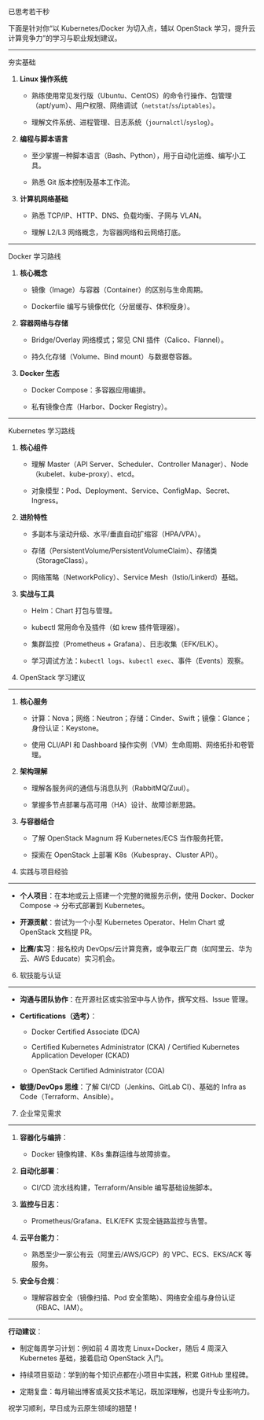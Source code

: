 已思考若干秒

下面是针对你“以 Kubernetes/Docker 为切入点，辅以 OpenStack 学习，提升云计算竞争力”的学习与职业规划建议。 

-------

夯实基础

1. **Linux 操作系统**
   
   * 熟练使用常见发行版（Ubuntu、CentOS）的命令行操作、包管理（apt/yum）、用户权限、网络调试（`netstat`/`ss`/`iptables`）。
   
   * 理解文件系统、进程管理、日志系统（`journalctl`/`syslog`）。

2. **编程与脚本语言**
   
   * 至少掌握一种脚本语言（Bash、Python），用于自动化运维、编写小工具。
   
   * 熟悉 Git 版本控制及基本工作流。

3. **计算机网络基础**
   
   * 熟悉 TCP/IP、HTTP、DNS、负载均衡、子网与 VLAN。
   
   * 理解 L2/L3 网络概念，为容器网络和云网络打底。

--------------

Docker 学习路线

1. **核心概念**
   
   * 镜像（Image）与容器（Container）的区别与生命周期。
   
   * Dockerfile 编写与镜像优化（分层缓存、体积瘦身）。

2. **容器网络与存储**
   
   * Bridge/Overlay 网络模式；常见 CNI 插件（Calico、Flannel）。
   
   * 持久化存储（Volume、Bind mount）与数据卷容器。

3. **Docker 生态**
   
   * Docker Compose：多容器应用编排。
   
   * 私有镜像仓库（Harbor、Docker Registry）。

------------------

Kubernetes 学习路线

1. **核心组件**
   
   * 理解 Master（API Server、Scheduler、Controller Manager）、Node（kubelet、kube-proxy）、etcd。
   
   * 对象模型：Pod、Deployment、Service、ConfigMap、Secret、Ingress。

2. **进阶特性**
   
   * 多副本与滚动升级、水平/垂直自动扩缩容（HPA/VPA）。
   
   * 存储（PersistentVolume/PersistentVolumeClaim）、存储类（StorageClass）。
   
   * 网络策略（NetworkPolicy）、Service Mesh（Istio/Linkerd）基础。

3. **实战与工具**
   
   * Helm：Chart 打包与管理。
   
   * kubectl 常用命令及插件（如 krew 插件管理器）。
   
   * 集群监控（Prometheus + Grafana）、日志收集（EFK/ELK）。
   
   * 学习调试方法：`kubectl logs`、`kubectl exec`、事件（Events）观察。

4. OpenStack 学习建议

-----------------

1. **核心服务**
   
   * 计算：Nova；网络：Neutron；存储：Cinder、Swift；镜像：Glance；身份认证：Keystone。
   
   * 使用 CLI/API 和 Dashboard 操作实例（VM）生命周期、网络拓扑和卷管理。

2. **架构理解**
   
   * 理解各服务间的通信与消息队列（RabbitMQ/Zuul）。
   
   * 掌握多节点部署与高可用（HA）设计、故障诊断思路。

3. **与容器结合**
   
   * 了解 OpenStack Magnum 将 Kubernetes/ECS 当作服务托管。
   
   * 探索在 OpenStack 上部署 K8s（Kubespray、Cluster API）。

4. 实践与项目经验

----------

* **个人项目**：在本地或云上搭建一个完整的微服务示例，使用 Docker、Docker Compose → 分布式部署到 Kubernetes。

* **开源贡献**：尝试为一个小型 Kubernetes Operator、Helm Chart 或 OpenStack 文档提 PR。

* **比赛/实习**：报名校内 DevOps/云计算竞赛，或争取云厂商（如阿里云、华为云、AWS Educate）实习机会。
6. 软技能与认证

---------

* **沟通与团队协作**：在开源社区或实验室中与人协作，撰写文档、Issue 管理。

* **Certifications（选考）**：
  
  * Docker Certified Associate (DCA)
  
  * Certified Kubernetes Administrator (CKA) / Certified Kubernetes Application Developer (CKAD)
  
  * OpenStack Certified Administrator (COA)

* **敏捷/DevOps 思维**：了解 CI/CD（Jenkins、GitLab CI）、基础的 Infra as Code（Terraform、Ansible）。
7. 企业常见需求

---------

1. **容器化与编排**：
   
   * Docker 镜像构建、K8s 集群运维与故障排查。

2. **自动化部署**：
   
   * CI/CD 流水线构建，Terraform/Ansible 编写基础设施脚本。

3. **监控与日志**：
   
   * Prometheus/Grafana、ELK/EFK 实现全链路监控与告警。

4. **云平台能力**：
   
   * 熟悉至少一家公有云（阿里云/AWS/GCP）的 VPC、ECS、EKS/ACK 等服务。

5. **安全与合规**：
   
   * 理解容器安全（镜像扫描、Pod 安全策略）、网络安全组与身份认证（RBAC、IAM）。

* * *

**行动建议**：

* 制定每周学习计划：例如前 4 周攻克 Linux+Docker，随后 4 周深入 Kubernetes 基础，接着启动 OpenStack 入门。

* 持续项目驱动：学到的每个知识点都在小项目中实践，积累 GitHub 里程碑。

* 定期复盘：每月输出博客或英文技术笔记，既加深理解，也提升专业影响力。

祝学习顺利，早日成为云原生领域的翘楚！
